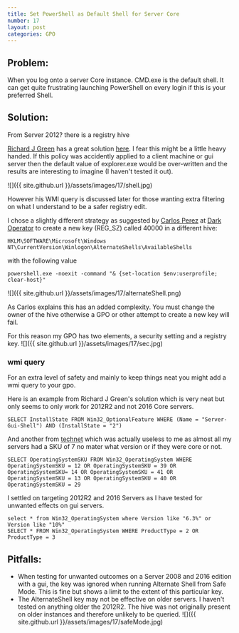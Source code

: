 ```yaml
---
title: Set PowerShell as Default Shell for Server Core
number: 17
layout: post
categories: GPO
---
```


## Problem:
When you log onto a server Core instance. CMD.exe is the default shell.  It can get quite frustrating launching PowerShell on every login if this is your preferred Shell.  

## Solution:
From Server 2012? there is a registry hive

[Richard J Green](https://richardjgreen.net/about/) has a great solution [here](https://richardjgreen.net/setting-powershell-default-shell-server-core/).  I fear this might be a little heavy handed.  If this policy was accidently applied to a client machine or gui server then the default value of explorer.exe would be over-written and the results are interesting to imagine (I haven't tested it out).  

![]({{ site.github.url }}/assets/images/17/shell.jpg)

However his WMI query is discussed later for those wanting extra filtering on what I understand to be a safer registry edit.

I chose a slightly different strategy as suggested by [Carlos Perez](https://www.darkoperator.com/about-me/) at [Dark Operator](https://www.darkoperator.com/blog/2013/1/10/set-powershell-as-your-default-shell-in-windows-2012-core.html) to create a new key (REG_SZ) called 40000 in a different hive:


    HKLM\SOFTWARE\Microsoft\Windows NT\CurrentVersion\Winlogon\AlternateShells\AvailableShells

with the following value

    powershell.exe -noexit -command "& {set-location $env:userprofile; clear-host}"

![]({{ site.github.url }}/assets/images/17/alternateShell.png)

As Carlos explains this has an added complexity.  You must change the owner of the hive otherwise a GPO or other attempt to create a new key will fail.

For this reason my GPO has two elements, a security setting and a registry key.
![]({{ site.github.url }}/assets/images/17/sec.jpg)

### wmi query
For an extra level of safety and mainly to keep things neat you might add a wmi query to your gpo.

Here is an example from Richard J Green's solution which is very neat but only seems to only work for 2012R2 and not 2016 Core servers.

    SELECT InstallState FROM Win32_OptionalFeature WHERE (Name = "Server-Gui-Shell") AND (InstallState = "2")

And another from [technet](https://blogs.technet.microsoft.com/askds/2008/09/11/fun-with-wmi-filters-in-group-policy/) which was actually useless to me as almost all my servers had a SKU of 7 no mater what version or if they were core or not.

    SELECT OperatingSystemSKU FROM Win32_OperatingSystem WHERE OperatingSystemSKU = 12 OR OperatingSystemSKU = 39 OR OperatingSystemSKU= 14 OR OperatingSystemSKU = 41 OR OperatingSystemSKU = 13 OR OperatingSystemSKU = 40 OR OperatingSystemSKU = 29

I settled on targeting 2012R2 and 2016 Servers as I have tested for unwanted effects on gui servers.

    select * from Win32_OperatingSystem where Version like "6.3%" or Version like "10%"
    SELECT * FROM Win32_OperatingSystem WHERE ProductType = 2 OR ProductType = 3

## Pitfalls:
-  When testing for unwanted outcomes on a Server 2008 and 2016 edition with a gui, the key was ignored when running Alternate Shell from Safe Mode.  This is fine but shows a limit to the extent of this particular key.
-  The AlternateShell key may not be effective on older servers.  I haven't tested on anything older the 2012R2.  The hive was not originally present on older instances and therefore unlikely to be queried.
![]({{ site.github.url }}/assets/images/17/safeMode.jpg)
